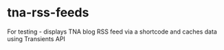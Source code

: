 # tna-rss-feeds

For testing - displays TNA blog RSS feed via a shortcode and caches data using Transients API
